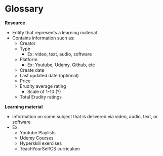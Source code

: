 # Glossary

**Resource**
- Entity that represents a learning material
- Contains information such as:
  - Creator
  - Type
    - Ex: video, text, audio, software
  - Platform
    - Ex: Youtube, Udemy, Github, etc
  - Create date
  - Last updated date (optional)
  - Price
  - Erudity average rating
    - Scale of 1-10 (?)
  - Total Erudity ratings

**Learning material**
- Information on some subject that is delivered via video, audio, text, or software
- Ex:
  - Youtube Playlists
  - Udemy Courses
  - Hyperskill exercises
  - TeachYourSelfCS curriculum
